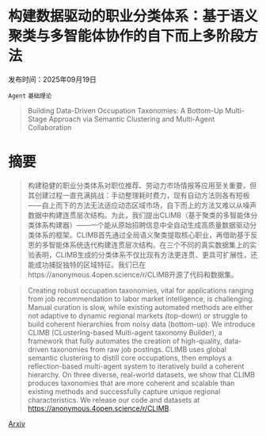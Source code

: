 # 构建数据驱动的职业分类体系：基于语义聚类与多智能体协作的自下而上多阶段方法

发布时间：2025年09月19日

`Agent` `基础理论`

> Building Data-Driven Occupation Taxonomies: A Bottom-Up Multi-Stage Approach via Semantic Clustering and Multi-Agent Collaboration

# 摘要

> 构建稳健的职业分类体系对职位推荐、劳动力市场情报等应用至关重要，但其创建过程一直充满挑战：手动整理耗时费力，现有自动方法则各有短板——自上而下的方法无法适应动态区域市场，自下而上的方法又难以从噪声数据中构建连贯层次结构。为此，我们提出CLIMB（基于聚类的多智能体分类体系构建器）——一个能从原始招聘信息中全自动生成高质量数据驱动分类体系的框架。CLIMB首先通过全局语义聚类提取核心职业，再借助基于反思的多智能体系统迭代构建连贯层次结构。在三个不同的真实数据集上的实验表明，CLIMB生成的分类体系不仅比现有方法更连贯、更具可扩展性，还能成功捕捉独特的区域特征。我们已在https://anonymous.4open.science/r/CLIMB开源了代码和数据集。

> Creating robust occupation taxonomies, vital for applications ranging from job recommendation to labor market intelligence, is challenging. Manual curation is slow, while existing automated methods are either not adaptive to dynamic regional markets (top-down) or struggle to build coherent hierarchies from noisy data (bottom-up). We introduce CLIMB (CLusterIng-based Multi-agent taxonomy Builder), a framework that fully automates the creation of high-quality, data-driven taxonomies from raw job postings. CLIMB uses global semantic clustering to distill core occupations, then employs a reflection-based multi-agent system to iteratively build a coherent hierarchy. On three diverse, real-world datasets, we show that CLIMB produces taxonomies that are more coherent and scalable than existing methods and successfully capture unique regional characteristics. We release our code and datasets at https://anonymous.4open.science/r/CLIMB.

[Arxiv](https://arxiv.org/abs/2509.15786)